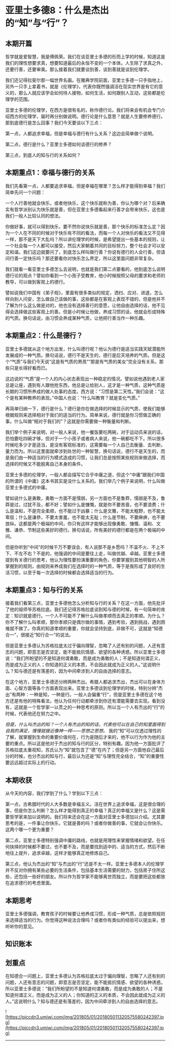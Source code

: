 # 亚里士多德8：什么是杰出的“知”与“行”？

## 本期开篇

哲学就是爱智慧，我是傅佩荣。我们在谈亚里士多德的形而上学的时候，知道这是我们的理性想要求真，想要知道最后的永恒不变的一个本体。人生除了求真之外，还要行善，还要审美。那么接着我们就要谈到善，谈到善就是谈到伦理学。

我们还记得拉斐尔那一幅世界名画。在雅典学院前面，亚里士多德一只手指地上，另外一只手上拿着书，就是《伦理学》，代表你既然强调活在现实世界是有它的意义的，那么人就应该学会如何待人接物，如何生活，如何跟别人互动，这些都是伦理学的范围。

亚里士多德的伦理学，在西方是很有名的，称作德行论。我们将来会有机会专门介绍西方的伦理学，届时再分别做说明。德行论是什么意思？就是人生要修养德行。那到底德行是怎么回事？我们今天要谈以下三点：

第一点，人都追求幸福，但是幸福与德行有什么关系？这边会简单做个说明。

第二点，德行是什么？亚里士多德如何谈德行的修养？

第三点，到底人的知与行的关系如何？

## 本期重点1：幸福与德行的关系

我们先看第一点，人都要追求幸福，但是幸福在哪里？怎么样才能得到幸福？我们简单先问一个问题：

一个人行善他就会快乐，或者他快乐，这个快乐就称为善，你认为哪个对？后来确实有哲学派别认为快乐就是善，但在亚里士多德看起来行善才会带来快乐，这也是我们一般人比较认同的想法。

你做好事，就可以得到快乐，要不然你说快乐就是善，那个快乐的标准怎么定？因为一个人在不同的时候对于快乐有不同的看法，而每一个人对快乐的看法又不见得一样，那不是天下大乱吗？所以讲伦理学的时候，是希望提出一些基本的规则，让一个社会每一个人都可以接受，然后大家朝着共同的目标努力，整个社会才可以安定和谐。我们这边就要问了，到底怎么样叫做行善？你说有德行的人会行善，但请问行善一定快乐吗？那还要看你对快乐怎么界定，所以这里面问题非常复杂。

我们就看一看亚里士多德怎么去说明，也就是我们第二点要看的，他到底怎么说明德行论的观点？譬如你看到一个小孩子受教育，他小时候按照父母的要求和老师的教导，可以做到客观上的德行。

譬如说我们中国有《弟子规》，里面有很多类似的规定，洒扫、应对、进退，怎么样向别人问安，怎么做自己该做的事，这些都是在客观上表现不错的，但是他并不了解为什么这么做是对的，他也没有选择善行的意愿，让他自由选择的话，他不见得会选择做这些客观上的善。但是小时候让他做，养成习惯的话，他就会形成特殊的气质。换句话说，由习惯会养成某种气质，让他把行善当作一种乐趣。

## 本期重点2：什么是德行？

亚里士多德就从这个地方出发，什么叫德行呢？他认为德行是适当实践天赋潜能所发展成的一种气质。换句话说，德行不是天生的，德行是后天培养的气质。但是这个“气质”与我们今天说“这是有气质的男孩”“那是有气质的美女”完全没有关系，那些只是长得好看而已。

这边说的“气质”是一个人的内心状态表现出一种稳定的情况。譬如说他遇到老人家总是让座，遇到有人跟他抢东西，他总是让给别人，这才是一种气质，这种气质是长期的习惯所养成的做人处事的态度。西方说：“习惯是第二天性。”我们会说：“这个是有某种教养的表现。”中国人也说：“什么叫教育？就是变化气质。”

再简单归纳一下，德行是什么？德行是你在做选择的时候显示的气质，使我们能够根据规则来选择相对于我们的适当的行为。简单来说，德行就是你习惯做正确的事。什么叫做“相对于我们的”？这就是你需要做一种衡量和判断。

我们举个例子来说明，对一般人来说，他一餐饭要吃两碗，对于运动员来说的话，恐怕要吃四碗才够，但对于一个小孩子或者病人来说，他一碗都吃不下。所以很多时候吃多少才是适当，是没有客观标准的，这需要每一个人自己去衡量、去判断，量力而为。所以这里面就牵涉到处世的一种智慧，换句话说，德行不是天生的，而是我们由一种适当的行为模式造成的习惯，让我们总是按照某些规则来做选择，而选择的时候又不能脱离自己本身的条件。

亚里士多德的伦理学，一般人都会描写它合乎中庸之道，但这个“中庸”跟我们中国的所谓的《中庸》这本书其实是没什么关系的。我们举几个例子来说明，什么叫做亚里士多德式的中庸。

譬如说什么是勇敢，勇敢一方面不是懦弱，另一方面也不是鲁莽，懦弱是不及，鲁莽是过，过犹不及，都不好；譬如什么是慷慨，就是你不要吝啬，也不要浪费；什么是温和，不是完全柔顺，也不能过于凶暴；什么是文雅，不能太粗野，也不能太卑屈；什么是谦恭，不要太害羞，也不能太无耻；什么是节制，不要麻痹，也不要放纵。这都是两个极端的中间，你只有这样才能够出现像勇敢、慷慨、温和、文雅、谦恭、节制这些美好的德行。换句话说，所有美好的德行都是在两个极端的中间。

但是你听到“中间”的时候千万不要误会，有人说那不是乡愿吗？不温不火、不上不下、不左不右？不是的，他强调的中间是要往上走，叫做优越、卓越。亚里士多德提到有关德行的思考，他认为理性要扮演重要的角色，你要掌握到其他明智的人所掌握到的规则，由规则来养成我们在选择时的一种气质，等于是我形成了良好的生活习惯，以至于每一次选择的时候都会选择适当的行为。

## 本期重点3：知与行的关系

接着我们看第三点，亚里士多德他怎么分析知与行的关系？在这一方面，他先批评了他的祖师爷苏格拉底。我们还记得苏格拉底谈到知与德的时候，有一句简单的肯定：知识就是德行。一个人不可能不了解什么叫做孝顺而去真正的孝顺。为什么？你不了解什么叫孝顺，那你孝顺只是偶尔做的事情，遇到考验，遇到挑战，遇到困难就不做了。你真的知道孝顺的重要，你就会坚持到底，非做不可，这就是“知德合一”，很接近“知行合一”的说法。

但是亚里士多德认为苏格拉底太过于偏向理智，忽略了人还有别的问题，人还有意志的问题，即意志是否坚定，能不能抵抗情感、欲望的各种诱惑。所以亚里士多德说：“我们所盼望的不是知道何谓勇敢，而是成为勇敢的人；不是知道何谓正义，而是成为正义的人；你知道的正义的本质，不会因此就成为正义的人。”这说明什么？知与德还是有落差的，因为中间牵涉到人的自由选择的意志。

在这个地方，亚里士多德还分辨两种杰出。希腊人都追求杰出，杰出可以在身体方面、心智方面等各个方面表现出来。亚里士多德谈到伦理学的时候，特别分辨“杰出”有两种：一种是知，一种是行。一般人会偏重“行”，但是亚里士多德在这个地方还是有他的特殊看法，他认为任何行动都牵涉到你还有潜能需要去实现。看到没有，这就是一个哲学家一以贯之的一种思考的原则。所以当一个人有杰出的“行”的时候，代表他还在努力之中。

 *但是，什么叫杰出的知？一个人有杰出的知的话，代表他可以在自己的知里面得到自我的满足，慢慢就接近像神一样——思想之思想。* 我的“知”可以仅透过理性的了解，就掌握到生命的重要价值何在，行为是随后才来的，他不以行为作为他的主要的重点。所以这是他对于杰出的知与行的区分，特别有趣。因为他一方面批评了苏格拉底太重视知，苏氏认为“知”就包含了“德”在内了；但是另一方面他自己最后分的时候，也分杰出的知与行，最后认为还是“知”与理性完全结合，“知”的重要性要远远超过实际上的行动。

## 本期收获

从今天的内容，我们学到了什么？学到以下三点：

第一点，古希腊时代的人大多数是幸福主义。活在世界上追求幸福，这是很合理的事，但是你怎么判断？怎么样才能得到真正的幸福？真正的幸福又是什么？这是需要哲学家来加以说明的。我们将来还会在这一方面对亚里士多德加以介绍。尤其要思考的是，一件事让你快乐，它就是善的吗？或者你做善的事，它就会让你快乐。这两个哪一个更为重要？

第二点，亚里士多德特别强调中庸的路线，也就是用理性来掌握情绪和欲望。在任何抉择的时候都不要过，也不要不及，而是要找到适中的、适当的方式，然后不断地往上提升，追求卓越，这样才能够真正地修炼自己。

第三点，他认为杰出的“知”与杰出的“行”还是不太一样。亚里士多德本人的伦理学并不反对你拥有某些必要的生活条件，包括基本生活需要的财力，包括房子住所这些，还包括一些好的朋友。所以作为哲学家不能够离世而独立，而是要把这些都放在追求德行的考虑里面。

## 本期思考

亚里士多德强调，教育孩子的时候要让他养成习惯，形成一种气质，总是依照规则来选择适当的行为。你觉得这种说法合理吗？或者你有类似的经验可以提出来，想听听你的意见。

## 知识账本

## 划重点

在知德合一问题上，亚里士多德认为苏格拉底太过于偏向理智，忽略了人还有别的问题，人还有意志的问题，即意志是否坚定，能不能抵抗情感、欲望的各种诱惑。所以亚里士多德说：“我们所盼望的不是知道何谓勇敢，而是成为勇敢的人；不是知道何谓正义，而是成为正义的人；你知道的正义的本质，不会因此就成为正义的人。”这说明什么？知与德还是有落差的，因为中间牵涉到人的自由选择的意志。

![https://piccdn3.umiwi.com/img/201805/01/201805011320575580242397.jpg](https://piccdn3.umiwi.com/img/201805/01/201805011320575580242397.jpg)

---
